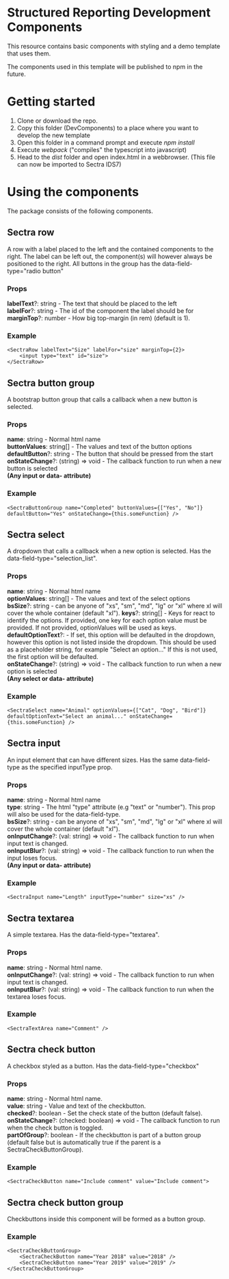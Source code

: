 # Structured Reporting Development Components
This resource contains basic components with styling and a demo template that uses them.

The components used in this template will be published to npm in the future. 

# Getting started
1. Clone or download the repo.
2. Copy this folder (DevComponents) to a place where you want to develop the new template
3. Open this folder in a command prompt and execute <em>npm install</em>
4. Execute <em>webpack</em> ("compiles" the typescript into javascript)
5. Head to the <em>dist</em> folder and open index.html in a webbrowser. (This file can now be imported to Sectra IDS7)

# Using the components
The package consists of the following components.

## Sectra row
A row with a label placed to the left and the contained components to the right. The label can be left out, the component(s) will however always be positioned to the right.
All buttons in the group has the data-field-type="radio button"
### Props
**labelText**?: string - The text that should be placed to the left  
**labelFor**?: string - The id of the component the label should be for  
**marginTop**?: number - How big top-margin (in rem) (default is 1).  

### Example
```
<SectraRow labelText="Size" labelFor="size" marginTop={2}>
    <input type="text" id="size">
</SectraRow>
```

## Sectra button group
A bootstrap button group that calls a callback when a new button is selected.  

### Props
**name**: string - Normal html name  
**buttonValues**: string[] - The values and text of the button options  
**defaultButton**?: string - The button that should be pressed from the start  
**onStateChange**?: (string) => void - The callback function to run when a new button is selected  
**(Any input or data- attribute)**

### Example
```<SectraButtonGroup name="Completed" buttonValues={["Yes", "No"]} defaultButton="Yes" onStateChange={this.someFunction} />```

## Sectra select
A dropdown that calls a callback when a new option is selected.
Has the data-field-type="selection_list".

### Props
**name**: string - Normal html name  
**optionValues**: string[] - The values and text of the select options  
**bsSize**?: string - can be anyone of "xs", "sm", "md", "lg" or "xl" where xl will cover the whole container (default "xl").
**keys**?: string[] - Keys for react to identify the options. If provided, one key for each option value must be provided. If not provided, optionValues will be used as keys. 
**defaultOptionText**?: - If set, this option will be defaulted in the dropdown, however this option is not listed inside the dropdown. This should be used as a placeholder string, for example "Select an option..." If this is not used, the first option will be defaulted.  
**onStateChange**?: (string) => void - The callback function to run when a new option is selected  
**(Any select or data- attribute)**

### Example
```<SectraSelect name="Animal" optionValues={["Cat", "Dog", "Bird"]} defaultOptionText="Select an animal..." onStateChange={this.someFunction} />```

## Sectra input
An input element that can have different sizes.
Has the same data-field-type as the specified inputType prop.

### Props
**name**: string - Normal html name  
**type**: string - The html "type" attribute (e.g "text" or "number"). This prop will also be used for the data-field-type.  
**bsSize**?: string - can be anyone of "xs", "sm", "md", "lg" or "xl" where xl will cover the whole container (default "xl").  
**onInputChange**?: (val: string) => void - The callback function to run when input text is changed.  
**onInputBlur**?: (val: string) => void - The callback function to run when the input loses focus.  
**(Any input or data- attribute)**

### Example
```<SectraInput name="Length" inputType="number" size="xs" />```

## Sectra textarea
A simple textarea.
Has the data-field-type="textarea".

### Props
**name**: string - Normal html name.  
**onInputChange**?: (val: string) => void - The callback function to run when input text is changed.  
**onInputBlur**?: (val: string) => void - The callback function to run when the textarea loses focus.  

### Example
```<SectraTextArea name="Comment" />```

## Sectra check button
A checkbox styled as a button.
Has the data-field-type="checkbox"

### Props
**name**: string - Normal html name.  
**value**: string - Value and text of the checkbutton.  
**checked**?: boolean - Set the check state of the button (default false).  
**onStateChange**?: (checked: boolean) => void - The callback function to run when the check button is toggled.  
**partOfGroup**?: boolean - If the checkbutton is part of a button group (default false but is automatically true if the parent is a SectraCheckButtonGroup). 

### Example
```<SectraCheckButton name="Include comment" value="Include comment">```

## Sectra check button group
Checkbuttons inside this component will be formed as a button group.

### Example
```
<SectraCheckButtonGroup>
    <SectraCheckButton name="Year 2018" value="2018" />
    <SectraCheckButton name="Year 2019" value="2019" />
</SectraCheckButtonGroup>
```
